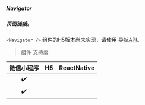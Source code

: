 ##### Navigator
##### 页面链接。

`<Navigator />` 组件的H5版本尚未实现，请使用 [导航API](https://nervjs.github.io/taro/native-api.html#WXML%E8%8A%82%E7%82%B9%E4%BF%A1%E6%81%AF)。

> 组件 支持度

| 微信小程序 | H5 | ReactNative |
| :-: | :-: | :-: |
| ✔️ | | |
| ✔️ | | |


